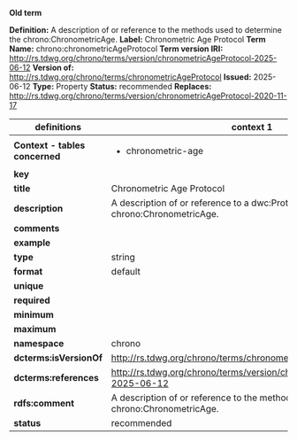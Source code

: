 **Old term**

**Definition:** A description of or reference to the methods used to determine the chrono:ChronometricAge.
**Label:** Chronometric Age Protocol
**Term Name:** chrono:chronometricAgeProtocol
**Term version IRI:** http://rs.tdwg.org/chrono/terms/version/chronometricAgeProtocol-2025-06-12
**Version of:** http://rs.tdwg.org/chrono/terms/chronometricAgeProtocol
**Issued:** 2025-06-12
**Type:** Property
**Status:** recommended
**Replaces:** http://rs.tdwg.org/chrono/terms/version/chronometricAgeProtocol-2020-11-17


| definitions | context 1 |
|-|-|
| **Context - tables concerned** | <ul><li>chronometric-age</li></ul> |
| **key** |  |
| **title** | Chronometric Age Protocol |
| **description** | A description of or reference to a dwc:Protocol used to determine a chrono:ChronometricAge. |
| **comments** |  |
| **example** |  |
| **type** | string |
| **format** | default |
| **unique** |  |
| **required** |  |
| **minimum** |  |
| **maximum** |  |
| **namespace** | chrono |
| **dcterms:isVersionOf** | http://rs.tdwg.org/chrono/terms/chronometricAgeProtocol |
| **dcterms:references** | http://rs.tdwg.org/chrono/terms/version/chronometricAgeProtocol-2025-06-12 |
| **rdfs:comment** | A description of or reference to the methods used to determine the chrono:ChronometricAge. |
| **status** | recommended |
